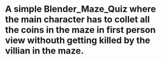 #  A simple Blender_Maze_Quiz where the main character has to collet all the coins in the maze in first person view withouth getting killed by the villian in the maze.
